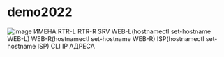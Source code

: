 # demo2022
![image](https://user-images.githubusercontent.com/63337095/154082147-57669eb3-96c7-44e3-b0fa-45133ffd17d6.png)
ИМЕНА
RTR-L
RTR-R
SRV
WEB-L(hostnamectl set-hostname WEB-L)
WEB-R(hostnamectl set-hostname WEB-R)
ISP(hostnamectl set-hostname ISP)
CLI
IP АДРЕСА
